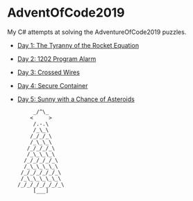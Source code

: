 # AdventOfCode2019

My C# attempts at solving the AdventureOfCode2019 puzzles. 

* [Day 1: The Tyranny of the Rocket Equation](Day1.cs)
* [Day 2: 1202 Program Alarm](Day2.cs)
* [Day 3: Crossed Wires](Day3.cs)
* [Day 4: Secure Container](Day4.cs)
* [Day 5: Sunny with a Chance of Asteroids](Day5.cs)


           _/^\_      
          <     >
           /.-.\
           /_\_\
          /_/_/_\
          /_\_\_\
         /_/_/_/_\
         /_\_\_\_\
        /_/_/_/_/_\
        /_\_\_\_\_\
       /_/_/_/_/_/_\
       /_\_\_\_\_\_\
      /_/_/_/_/_/_/_\
           [___]
           
